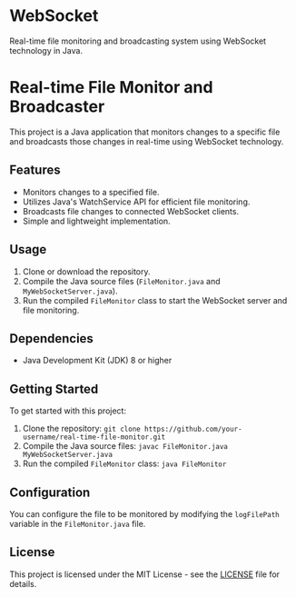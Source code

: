 # WebSocket
Real-time file monitoring and broadcasting system using WebSocket technology in Java.

# Real-time File Monitor and Broadcaster

This project is a Java application that monitors changes to a specific file and broadcasts those changes in real-time using WebSocket technology.

## Features

- Monitors changes to a specified file.
- Utilizes Java's WatchService API for efficient file monitoring.
- Broadcasts file changes to connected WebSocket clients.
- Simple and lightweight implementation.

## Usage

1. Clone or download the repository.
2. Compile the Java source files (`FileMonitor.java` and `MyWebSocketServer.java`).
3. Run the compiled `FileMonitor` class to start the WebSocket server and file monitoring.

## Dependencies

- Java Development Kit (JDK) 8 or higher

## Getting Started

To get started with this project:

1. Clone the repository: `git clone https://github.com/your-username/real-time-file-monitor.git`
2. Compile the Java source files: `javac FileMonitor.java MyWebSocketServer.java`
3. Run the compiled `FileMonitor` class: `java FileMonitor`

## Configuration

You can configure the file to be monitored by modifying the `logFilePath` variable in the `FileMonitor.java` file.

## License

This project is licensed under the MIT License - see the [LICENSE](LICENSE) file for details.

